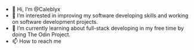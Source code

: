 - 👋 Hi, I’m @Caleblyx
- 👀 I’m interested in improving my software developing skills and working on software development projects.
- 🌱 I’m currently learning about full-stack developing in my free time by doing The Odin Project.
- 📫 How to reach me 

<!---
Caleblyx/Caleblyx is a ✨ special ✨ repository because its `README.md` (this file) appears on your GitHub profile.
You can click the Preview link to take a look at your changes.
--->
